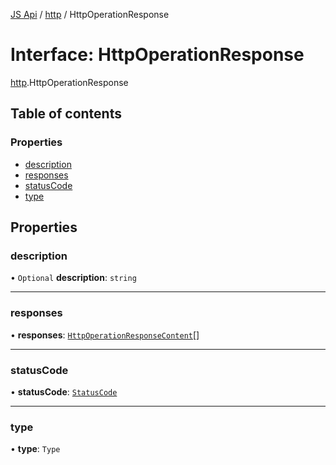 [JS Api](../index.md) / [http](../modules/http.md) / HttpOperationResponse

# Interface: HttpOperationResponse

[http](../modules/http.md).HttpOperationResponse

## Table of contents

### Properties

- [description](http.HttpOperationResponse.md#description)
- [responses](http.HttpOperationResponse.md#responses)
- [statusCode](http.HttpOperationResponse.md#statuscode)
- [type](http.HttpOperationResponse.md#type)

## Properties

### description

• `Optional` **description**: `string`

___

### responses

• **responses**: [`HttpOperationResponseContent`](http.HttpOperationResponseContent.md)[]

___

### statusCode

• **statusCode**: [`StatusCode`](../modules/http.md#statuscode)

___

### type

• **type**: `Type`
